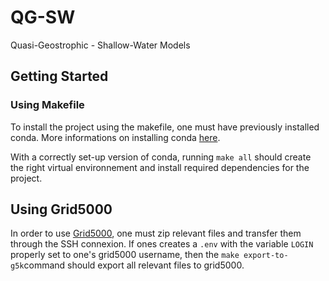# QG-SW

Quasi-Geostrophic - Shallow-Water Models

## Getting Started

### Using Makefile

To install the project using the makefile, one must have previously installed conda. More informations on installing conda [here](https://conda.io/projects/conda/en/latest/user-guide/install/index.html).

With a correctly set-up version of conda, running `make all` should create the right virtual environnement and install required dependencies for the project.

## Using Grid5000

In order to use [Grid5000](https://www.grid5000.fr/w/Grid5000:Home), one must zip relevant files and transfer them through the SSH connexion.
If ones creates a `.env` with the variable `LOGIN` properly set to one's grid5000 username, then the `make export-to-g5k`command should export all relevant files to grid5000.